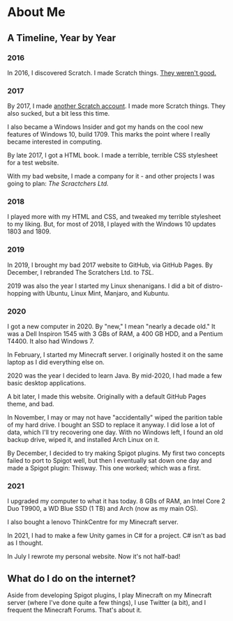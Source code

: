 # About Me

## A Timeline, Year by Year
### 2016
In 2016, I discovered Scratch. I made Scratch things. [They weren't good.](https://scratch.mit.edu/users/Minecraft-Game/)

### 2017
By 2017, I made [another Scratch account](https://scratch.mit.edu/users/Toydotgam/). I made more Scratch things. They also sucked, but a bit less this time.

I also became a Windows Insider and got my hands on the cool new features of Windows 10, build 1709. This marks the point where I really became interested in computing.

By late 2017, I got a HTML book. I made a terrible, terrible CSS stylesheet for a test website.

With my bad website, I made a company for it - and other projects I was going to plan: _The Scractchers Ltd._

### 2018
I played more with my HTML and CSS, and tweaked my terrible stylesheet to my liking. But, for most of 2018, I played with the Windows 10 updates 1803 and 1809. 

### 2019
In 2019, I brought my bad 2017 website to GitHub, via GitHub Pages. By December, I rebranded The Scratchers Ltd. to _TSL._

2019 was also the year I started my Linux shenanigans. I did a bit of distro-hopping with Ubuntu, Linux Mint, Manjaro, and Kubuntu.

### 2020
I got a new computer in 2020. By "new," I mean "nearly a decade old." It was a Dell Inspiron 1545 with 3 GBs of RAM, a 400 GB HDD, and a Pentium T4400. It also had Windows 7.

In February, I started my Minecraft server. I originally hosted it on the same laptop as I did everything else on.

2020 was the year I decided to learn Java. By mid-2020, I had made a few basic desktop applications.

A bit later, I made this website. Originally with a default GitHub Pages theme, and bad.

In November, I may or may not have "accidentally" wiped the parition table of my hard drive. I bought an SSD to replace it anyway. I did lose a lot of data, which I'll try recovering one day. With no Windows left, I found an old backup drive, wiped it, and installed Arch Linux on it.

By December, I decided to try making Spigot plugins. My first two concepts failed to port to Spigot well, but then I eventually sat down one day and made a Spigot plugin: Thisway. This one worked; which was a first.

### 2021
I upgraded my computer to what it has today. 8 GBs of RAM, an Intel Core 2 Duo T9900, a WD Blue SSD (1 TB) and Arch (now as my main OS).

I also bought a lenovo ThinkCentre for my Minecraft server.

In 2021, I had to make a few Unity games in C# for a project. C# isn't as bad as I thought.

In July I rewrote my personal website. Now it's not half-bad!

## What do I do on the internet?
Aside from developing Spigot plugins, I play Minecraft on my Minecraft server (where I've done quite a few things), I use Twitter (a bit), and I frequent the Minecraft Forums. That's about it.
